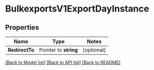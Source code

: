 # BulkexportsV1ExportDayInstance

## Properties
Name | Type | Notes
------------ | ------------- | -------------
**RedirectTo** | Pointer to **string** | [optional] 

[[Back to Model list]](../README.md#documentation-for-models) [[Back to API list]](../README.md#documentation-for-api-endpoints) [[Back to README]](../README.md)


